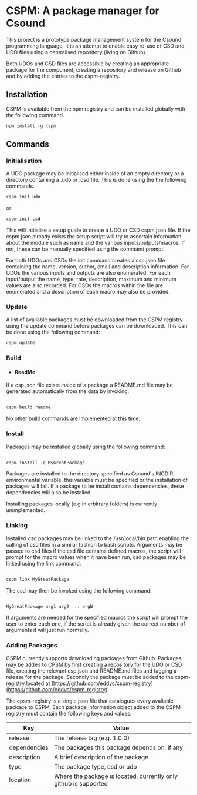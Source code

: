 # CSPM: A package manager for Csound

This project is a prototype package management system for the Csound programming language. It is an attempt to enable easy re-use of CSD and UDO files using a centralised repository (living on Github).

Both UDOs and CSD files are accessible by creating an appropriate package for the component, creating a repository and release on Github and by adding the entries to the cspm-registry.

## Installation

CSPM is available from the npm registry and can be installed globally with the following command.
``` javascript
npm install -g cspm
```

## Commands

### Initialisation
A UDO package may be initialised either inside of an empty directory or a directory containing a .udo or .csd file. This is done using the the following commands.

``` javascript
cspm init udo
```
or
``` javascript
cspm init csd
```

This will initialise a setup guide to create a UDO or CSD cspm.json file. If the cspm.json already exists the setup script will try to ascertain information about the module such as name and the various inputs/outputs/macros. If not, these can be manually specified using the command prompt.

For both UDOs and CSDs the init command creates a csp.json file containing the name, version, author, email and description information. For UDOs the various inputs and outputs are also enumerated. For each input/output the name, type, rate, description, maximum and minimum values are also recorded. For CSDs the macros within the file are enumerated and a description of each macro may also be provided.

### Update

A list of available packages must be downloaded from the CSPM registry using the update command before packages can be downloaded. This can be done using the following command:

``` javascript
cspm update
```

### Build
+ #### ReadMe
 If a csp.json file exists inside of a package a README.md file may be generated automatically from the data by invoking:

 ``` javascript

 cspm build readme

 ```

No other build commands are implemented at this time.

### Install

Packages may be installed globally using the following command:

``` javascript

cspm install -g MyGreatPackage

```
Packages are installed to the directory specified as Csound's INCDIR environmental variable, this variable must be specified or the installation of packages will fail. If a package to be install contains dependencies, these dependencies will also be installed.

Installing packages locally (e.g in arbitrary folders) is currently unimplemented.

### Linking

Installed csd packages may be linked to the /usr/local/bin path enabling the calling of csd files in a similar fashion to bash scripts. Arguments may be passed to csd files if the csd file contains defined macros, the script will prompt for the macro values when it have been run, csd packages may be linked using the link command:
``` javascript

cspm link MyGreatPackage

```

The csd may then be invoked using the following command:

``` javascript

MyGreatPackage arg1 arg2 ... argN

```

If arguments are needed for the specified macros the script will prompt the user to enter each one, if the script is already given the correct number of arguments it will just run normally.

### Adding Packages

CSPM currently supports downloading packages from Github.
Packages may be added to CPSM by first creating a repository for the UDO or CSD file, creating the relevant csp.json and README.md files and tagging a release for the package. Secondly the package must be added to the cspm-registry located at [https://github.com/eddyc/cspm-registry](https://github.com/eddyc/cspm-registry).

The cpsm-registry is a single json file that catalogues every available package to CSPM. Each package information object added to the CSPM registry must contain the following keys and values:

| Key | Value |
|---|---|
| release | The release tag (e.g. 1.0.0) |
| dependencies | The packages this package depends on, if any |
| description | A brief description of the package |
| type | The package type, csd or udo |
| location | Where the package is located, currently only github is supported |
